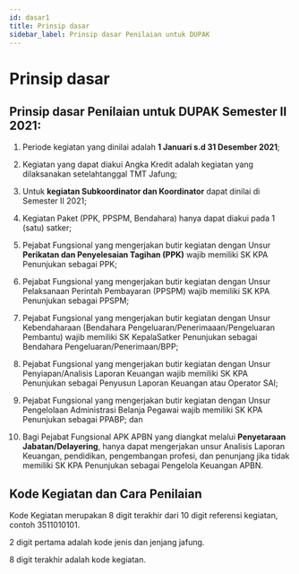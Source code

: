 ```yaml
---
id: dasar1
title: Prinsip dasar
sidebar_label: Prinsip dasar Penilaian untuk DUPAK
---
```


# Prinsip dasar

## Prinsip dasar Penilaian untuk DUPAK Semester II 2021:

1. Periode kegiatan yang dinilai adalah **1 Januari s.d 31 Desember 2021**; 

2. Kegiatan yang dapat diakui Angka Kredit adalah kegiatan yang dilaksanakan setelahtanggal TMT Jafung;

3. Untuk **kegiatan Subkoordinator dan Koordinator** dapat dinilai di Semester II 2021;

4. Kegiatan Paket (PPK, PPSPM, Bendahara) hanya dapat diakui pada 1 (satu) satker;

5. Pejabat Fungsional yang mengerjakan butir kegiatan dengan Unsur **Perikatan dan Penyelesaian Tagihan (PPK)** wajib memiliki SK KPA Penunjukan sebagai PPK;

6. Pejabat Fungsional yang mengerjakan butir kegiatan dengan Unsur Pelaksanaan Perintah Pembayaran (PPSPM) wajib memiliki SK KPA Penunjukan sebagai PPSPM;

7. Pejabat Fungsional yang mengerjakan butir kegiatan dengan Unsur Kebendaharaan (Bendahara Pengeluaran/Penerimaaan/Pengeluaran Pembantu) wajib memiliki SK KepalaSatker Penunjukan sebagai Bendahara Pengeluaran/Penerimaan/BPP;

8. Pejabat Fungsional yang mengerjakan butir kegiatan dengan Unsur Penyiapan/Analisis Laporan Keuangan wajib memiliki SK KPA Penunjukan sebagai Penyusun Laporan Keuangan atau Operator SAI;

9. Pejabat Fungsional yang mengerjakan butir kegiatan dengan Unsur Pengelolaan Administrasi Belanja Pegawai wajib memiliki SK KPA Penunjukan sebagai PPABP; dan

10. Bagi Pejabat Fungsional APK APBN yang diangkat melalui **Penyetaraan Jabatan/Delayering**, hanya dapat mengerjakan unsur Analisis Laporan Keuangan, pendidikan, pengembangan profesi, dan penunjang jika tidak memiliki SK KPA Penunjukan sebagai Pengelola Keuangan APBN.

## Kode Kegiatan dan Cara Penilaian
Kode Kegiatan merupakan 8 digit terakhir dari 10 digit referensi kegiatan, contoh 3511010101.

2 digit pertama adalah kode jenis dan jenjang jafung.

8 digit terakhir adalah kode kegiatan.
